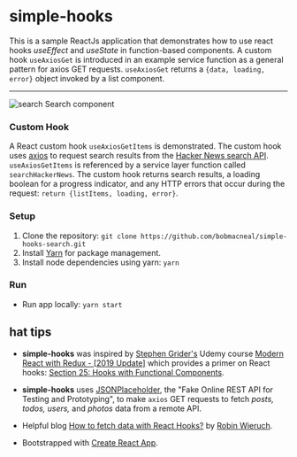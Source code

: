 # simple-hooks
This is a sample ReactJs application that demonstrates how to use react hooks _useEffect_ and _useState_ in function-based 
components. A custom hook `useAxiosGet` is introduced in an example service function as a general pattern for axios GET requests. `useAxiosGet` returns a `{data, loading, error}` object invoked by a list component. 

---
![search Search component](https://github.com/bobmacneal/simple-hooks-search/blob/master/src/images/UsersList.png)

### Custom Hook

A React custom hook `useAxiosGetItems` is demonstrated. The custom hook uses [axios](https://github.com/axios/axios) to request search results from the [Hacker News search API](https://hn.algolia.com/api). `useAxiosGetItems` is referenced by a service layer function called `searchHackerNews`. The custom hook returns search results, a loading boolean for a progress indicator, and any HTTP errors that occur during the request: `return {listItems, loading, error}`.

### Setup

1. Clone the repository: `git clone https://github.com/bobmacneal/simple-hooks-search.git`
2. Install [Yarn](https://yarnpkg.com) for package management. 
3. Install node dependencies using yarn: `yarn`

### Run

- Run app locally: `yarn start`


## hat tips

- **simple-hooks** was inspired by 
[Stephen Grider's](https://github.com/StephenGrider) Udemy course [Modern React with Redux - [2019 Update]](https://www.udemy.com/react-redux/learn/v4/content) which provides a primer on React hooks: 
[Section 25: Hooks with Functional Components](https://www.udemy.com/react-redux/learn/v4/overview).

- **simple-hooks** uses [JSONPlaceholder](https://jsonplaceholder.typicode.com/), the "Fake Online REST API for 
Testing and Prototyping", to make `axios` GET requests to fetch _posts, todos, users,_ and _photos_ data from a remote API.

- Helpful blog [How to fetch data with React Hooks?](https://www.robinwieruch.de/react-hooks-fetch-data/) by [Robin Wieruch](https://github.com/rwieruch).

- Bootstrapped with [Create React App](https://github.com/facebook/create-react-app).

